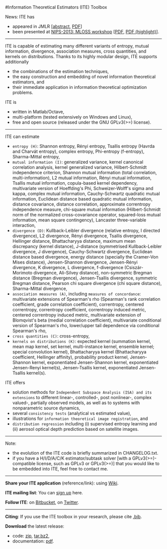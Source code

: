 #Information Theoretical Estimators (ITE) Toolbox

News: ITE has

- appeared in JMLR \[[abstract](http://jmlr.org/papers/v15/szabo14a.html), [PDF](http://jmlr.org/papers/volume15/szabo14a/szabo14a.pdf)\]
- been presented at [NIPS-2013: MLOSS workshop](http://mloss.org/workshop/nips13/) \[[PDF](http://www.gatsby.ucl.ac.uk/~szabo/publications/szabo13information.pdf), [PDF (highlight)](http://www.gatsby.ucl.ac.uk/~szabo/publications/szabo13information_highlight.pdf)\].

* * *

ITE is capable of estimating many different variants of entropy, mutual information, divergence, association measures, cross quantities, and kernels on distributions. Thanks to its highly modular design, ITE supports additionally 

- the combinations of the estimation techniques, 
- the easy construction and embedding of novel information theoretical estimators, and 
- their immediate application in information theoretical optimization problems. 

ITE is 

- written in Matlab/Octave,
- multi-platform (tested extensively on Windows and Linux),
- free and open source (released under the GNU GPLv3(>=) license).

* * *

ITE can estimate 

- `entropy (H)`: Shannon entropy, Rényi entropy, Tsallis entropy (Havrda and Charvát entropy), complex entropy, Phi-entropy (f-entropy), Sharma-Mittal entropy,
- `mutual information (I)`: generalized variance, kernel canonical correlation analysis, kernel generalized variance, Hilbert-Schmidt independence criterion, Shannon mutual information (total correlation, multi-information), L2 mutual information, Rényi mutual information, Tsallis mutual information, copula-based kernel dependency, multivariate version of Hoeffding's Phi, Schweizer-Wolff's sigma and kappa, complex mutual information, Cauchy-Schwartz quadratic mutual information, Euclidean distance based quadratic mutual information, distance covariance, distance correlation, approximate correntropy independence measure, chi-square mutual information (Hilbert-Schmidt norm of the normalized cross-covariance operator, squared-loss mutual information,  mean square contingency), Lancaster three-variable interaction,
- `divergence (D)`: Kullback-Leibler divergence (relative entropy, I directed divergence), L2 divergence, Rényi divergence, Tsallis divergence, Hellinger distance, Bhattacharyya distance, maximum mean discrepancy (kernel distance), J-distance (symmetrised Kullback-Leibler divergence, J divergence), Cauchy-Schwartz divergence, Euclidean distance based divergence, energy distance (specially the Cramer-Von Mises distance), Jensen-Shannon divergence, Jensen-Rényi divergence, K divergence, L divergence, f-divergence (Csiszár-Morimoto divergence, Ali-Silvey distance), non-symmetric Bregman distance (Bregman divergence), Jensen-Tsallis divergence, symmetric Bregman distance, Pearson chi square divergence (chi square distance), Sharma-Mittal divergence,
- `association measures (A)`, including `measures of concordance`: multivariate extensions of Spearman's rho (Spearman's rank correlation coefficient, grade correlation coefficient), correntropy, centered correntropy, correntropy coefficient, correntropy induced metric, centered correntropy induced metric, multivariate extension of Blomqvist's beta (medial correlation coefficient), multivariate conditional version of Spearman's rho, lower/upper tail dependence via conditional Spearman's rho,
- `cross quantities (C)`: cross-entropy,
- `kernels on distributions (K)`: expected kernel (summation kernel, mean map kernel, set kernel, multi-instance kernel, ensemble kernel; special convolution kernel), Bhattacharyya kernel (Bhattacharyya coefficient, Hellinger affinity), probability product kernel, Jensen-Shannon kernel, exponentiated Jensen-Shannon kernel, exponentiated Jensen-Renyi kernel(s), Jensen-Tsallis kernel, exponentiated Jensen-Tsallis kernel(s).

ITE offers 

- solution methods for `Independent Subspace Analysis (ISA) and its extensions` to different linear-, controlled-, post nonlinear-, complex valued-, partially observed models, as well as to systems with nonparametric source dynamics, 
- several `consistency tests` (analytical vs estimated value),
- illustrations for `information theoretical image registration`, and
- `distribution regression` including (i) supervised entropy learning and (ii) aerosol optical depth prediction based on satellite images.

* * *

Note: 

- the evolution of the ITE code is briefly summarized in CHANGELOG.txt.
- if you have a H/I/D/A/C/K estimator/subtask solver \[with a GPLv3(>=)-compatible license, such as GPLv3 or GPLv3(>=)\] that you would like to be embedded into ITE, feel free to contact me.

* * *

**Share your ITE application** (reference/link): using [Wiki](https://bitbucket.org/szzoli/ite/wiki).

**ITE mailing list**: You can [sign up](https://groups.google.com/d/forum/itetoolbox) here.

**Follow ITE**: on [Bitbucket](https://bitbucket.org/szzoli/ite/follow), on [Twitter](https://twitter.com/ITEtoolbox).

* * *

**Citing**: If you use the ITE toolbox in your research, please cite [.bib](http://www.gatsby.ucl.ac.uk/~szabo/ITE.bib).

**Download** the latest release: 

- code: [zip](https://bitbucket.org/szzoli/ite/downloads/ITE-0.61_code.zip), [tar.bz2](https://bitbucket.org/szzoli/ite/downloads/ITE-0.61_code.tar.bz2), 
- documentation: [pdf](https://bitbucket.org/szzoli/ite/downloads/ITE-0.61_documentation.pdf).
